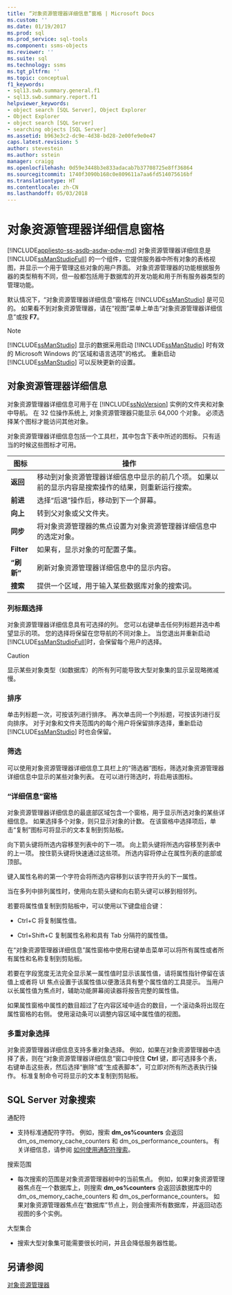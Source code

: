 ```yaml
---
title: “对象资源管理器详细信息”窗格 | Microsoft Docs
ms.custom: ''
ms.date: 01/19/2017
ms.prod: sql
ms.prod_service: sql-tools
ms.component: ssms-objects
ms.reviewer: ''
ms.suite: sql
ms.technology: ssms
ms.tgt_pltfrm: ''
ms.topic: conceptual
f1_keywords:
- sql13.swb.summary.general.f1
- sql13.swb.summary.report.f1
helpviewer_keywords:
- object search [SQL Server], Object Explorer
- Object Explorer
- object search [SQL Server]
- searching objects [SQL Server]
ms.assetid: b963e3c2-dc9e-4d38-bd28-2e00fe9e0e47
caps.latest.revision: 5
author: stevestein
ms.author: sstein
manager: craigg
ms.openlocfilehash: 0d59e3448b3e833adacab7b37708725e8ff36864
ms.sourcegitcommit: 1740f3090b168c0e809611a7aa6fd514075616bf
ms.translationtype: HT
ms.contentlocale: zh-CN
ms.lasthandoff: 05/03/2018
---
```

# <a name="object-explorer-details-pane"></a>对象资源管理器详细信息窗格
[!INCLUDE[appliesto-ss-asdb-asdw-pdw-md](../../includes/appliesto-ss-asdb-asdw-pdw-md.md)]
对象资源管理器详细信息是 [!INCLUDE[ssManStudioFull](../../includes/ssmanstudiofull_md.md)] 的一个组件，它提供服务器中所有对象的表格视图，并显示一个用于管理这些对象的用户界面。 对象资源管理器的功能根据服务器的类型稍有不同，但一般都包括用于数据库的开发功能和用于所有服务器类型的管理功能。  
  
默认情况下，“对象资源管理器详细信息”窗格在 [!INCLUDE[ssManStudio](../../includes/ssmanstudio_md.md)] 是可见的。 如果看不到对象资源管理器，请在“视图”菜单上单击“对象资源管理器详细信息”或按 **F7**。  
  
> [!NOTE]  
> [!INCLUDE[ssManStudio](../../includes/ssmanstudio_md.md)] 显示的数据采用启动 [!INCLUDE[ssManStudio](../../includes/ssmanstudio_md.md)] 时有效的 Microsoft Windows 的“区域和语言选项”的格式。 重新启动 [!INCLUDE[ssManStudio](../../includes/ssmanstudio_md.md)] 可以反映更新的设置。  
  
## <a name="object-explorer-details"></a>对象资源管理器详细信息  
对象资源管理器详细信息可用于在 [!INCLUDE[ssNoVersion](../../includes/ssnoversion_md.md)] 实例的文件夹和对象中导航。 在 32 位操作系统上, 对象资源管理器只能显示 64,000 个对象。 必须选择某个图标才能访问其他对象。  
  
对象资源管理器详细信息包括一个工具栏，其中包含下表中所述的图标。 只有适当的时候这些图标才可用。  
  
|图标|操作|  
|--------|----------|  
|**返回**|移动到对象资源管理器详细信息中显示的前几个项。 如果以前的显示内容是搜索操作的结果，则重新运行搜索。|  
|**前进**|选择“后退”操作后，移动到下一个屏幕。|  
|**向上**|转到父对象或父文件夹。|  
|**同步**|将对象资源管理器的焦点设置为对象资源管理器详细信息中的选定对象。|  
|**Filter**|如果有，显示对象的可配置子集。|  
|**“刷新”**|刷新对象资源管理器详细信息中的显示内容。|  
|**搜索**|提供一个区域，用于输入某些数据库对象的搜索词。|  
  
### <a name="column-header-selections"></a>列标题选择  
对象资源管理器详细信息具有可选择的列。 您可以右键单击任何列标题并选中希望显示的项。 您的选择将保留在您导航的不同对象上。 当您退出并重新启动 [!INCLUDE[ssManStudioFull](../../includes/ssmanstudiofull_md.md)]时，会保留每个用户的选择。  
  
> [!CAUTION]  
> 显示某些对象类型（如数据库）的所有列可能导致大型对象集的显示呈现略微减慢。  
  
### <a name="sorting"></a>排序  
单击列标题一次，可按该列进行排序。 再次单击同一个列标题，可按该列进行反向排序。 对于对象和文件夹范围内的每个用户将保留排序选择，重新启动 [!INCLUDE[ssManStudio](../../includes/ssmanstudio_md.md)] 时也会保留。  
  
### <a name="filtering"></a>筛选  
可以使用对象资源管理器详细信息工具栏上的“筛选器”图标，筛选对象资源管理器详细信息中显示的某些对象列表。 在可以进行筛选时，将启用该图标。  
  
### <a name="details-pane"></a>“详细信息”窗格  
对象资源管理器详细信息的最底部区域包含一个窗格，用于显示所选对象的某些详细信息。 如果选择多个对象，则只显示对象的计数。 在该窗格中选择项后，单击“复制”图标可将显示的文本复制到剪贴板。  
  
向下箭头键将所选内容移至列表中的下一项。 向上箭头键将所选内容移至列表中的上一项。 按住箭头键将快速通过这些项。 所选内容将停止在属性列表的底部或顶部。  
  
键入属性名称的第一个字符会将所选内容移到以该字符开头的下一属性。  
  
当在多列中排列属性时，使用向左箭头键和向右箭头键可以移到相邻列。  
  
若要将属性值复制到剪贴板中，可以使用以下键盘组合键：  
  
-   Ctrl+C 将复制属性值。  
  
-   Ctrl+Shift+C 复制属性名称和具有 Tab 分隔符的属性值。  
  
在“对象资源管理器详细信息”属性窗格中使用右键单击菜单可以将所有属性或者所有属性和名称复制到剪贴板。  
  
若要在字段宽度无法完全显示某一属性值时显示该属性值，请将属性指针停留在该值上或者将 UI 焦点设置于该属性值以便激活具有整个属性值的工具提示。 当用户以长属性值为焦点时，辅助功能屏幕阅读器将报告完整的属性值。  
  
如果属性窗格中属性的数目超过了在内容区域中适合的数目，一个滚动条将出现在属性窗格的右侧。 使用滚动条可以调整内容区域中属性值的视图。  
  
### <a name="multiple-object-selection"></a>多重对象选择  
对象资源管理器详细信息支持多重对象选择。 例如，如果在对象资源管理器中选择了表，则在“对象资源管理器详细信息”窗口中按住 **Ctrl** 键，即可选择多个表，右键单击这些表，然后选择“删除”或“生成表脚本”，可立即对所有所选表执行操作。 标准复制命令可将显示的文本复制到剪贴板。  
  
## <a name="sql-server-object-search"></a>SQL Server 对象搜索  
通配符  
  
-   支持标准通配符字符。 例如，搜索 **dm_os%counters** 会返回 dm_os_memory_cache_counters 和 dm_os_performance_counters。 有关详细信息，请参阅 [如何使用通配符搜索](http://msdn.microsoft.com/en-us/449600f8-cc87-4b3f-878a-59c158a88a40)。  
  
搜索范围  
  
-   每次搜索的范围是对象资源管理器树中的当前焦点。 例如，如果对象资源管理器焦点在一个数据库上，则搜索 **dm_os%counters** 会返回该数据库中的 dm_os_memory_cache_counters 和 dm_os_performance_counters。 如果对象资源管理器焦点在“数据库”节点上，则会搜索所有数据库，并返回动态视图的多个实例。  
  
大型集合  
  
-   搜索大型对象集可能需要很长时间，并且会降低服务器性能。  
  
## <a name="see-also"></a>另请参阅  
[对象资源管理器](../../ssms/object/object-explorer.md)  
  
